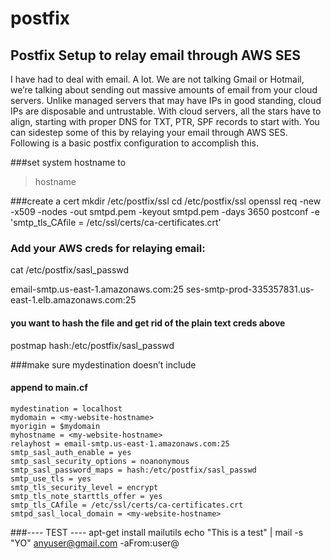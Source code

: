 # postfix


## Postfix Setup to relay email through AWS SES

I have had to deal with email.  A lot.  We are not talking Gmail or Hotmail, we’re talking about sending out massive amounts of email from your cloud servers.  Unlike managed servers that may have IPs in good standing, cloud IPs are disposable and untrustable.  With cloud servers, all the stars have to align, starting with proper DNS for TXT, PTR, SPF records to start with.  You can sidestep some of this by relaying your email through AWS SES.  Following is a basic postfix configuration to accomplish this.

 

###set system hostname to <my-website-hostname>
> hostname <my-website-hostname>

###create a cert
mkdir /etc/postfix/ssl
cd /etc/postfix/ssl
openssl req -new -x509 -nodes -out smtpd.pem -keyout smtpd.pem -days 3650
postconf -e 'smtp_tls_CAfile = /etc/ssl/certs/ca-certificates.crt'

### Add your AWS creds for relaying email:
cat /etc/postfix/sasl_passwd

email-smtp.us-east-1.amazonaws.com:25 <creds>
ses-smtp-prod-335357831.us-east-1.elb.amazonaws.com:25 <creds>

#### you want to hash the file and get rid of the plain text creds above
postmap hash:/etc/postfix/sasl_passwd

###make sure mydestination doesn’t include <my-website-hostname>
#### append to main.cf

```
mydestination = localhost
mydomain = <my-website-hostname>
myorigin = $mydomain
myhostname = <my-website-hostname>
relayhost = email-smtp.us-east-1.amazonaws.com:25
smtp_sasl_auth_enable = yes
smtp_sasl_security_options = noanonymous
smtp_sasl_password_maps = hash:/etc/postfix/sasl_passwd
smtp_use_tls = yes
smtp_tls_security_level = encrypt
smtp_tls_note_starttls_offer = yes
smtp_tls_CAfile = /etc/ssl/certs/ca-certificates.crt
smtpd_sasl_local_domain = <my-website-hostname>
```

###---- TEST ----
apt-get install mailutils
echo "This is a test" | mail -s "YO" anyuser@gmail.com -aFrom:user@<my-website-hostname>
